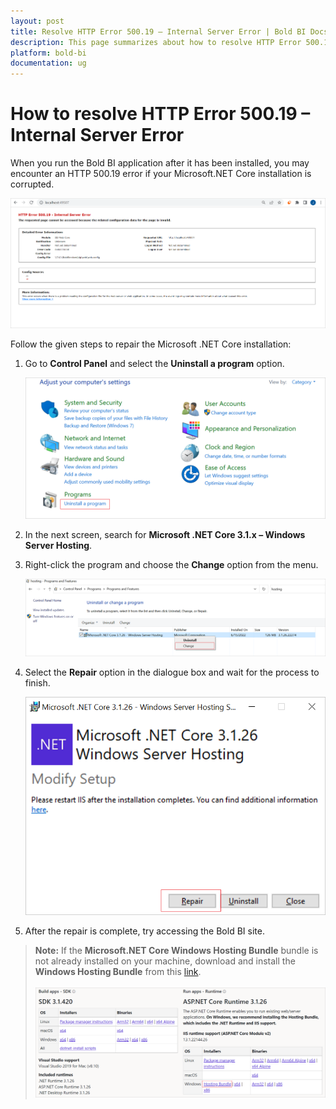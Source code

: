 ```yaml
---
layout: post
title: Resolve HTTP Error 500.19 – Internal Server Error | Bold BI Docs
description: This page summarizes about how to resolve HTTP Error 500.19 – Internal Server Error while running the Bold BI On-Premise application in your machine.
platform: bold-bi
documentation: ug
---
```


# How to resolve HTTP Error 500.19 – Internal Server Error

When you run the Bold BI application after it has been installed, you may encounter an HTTP 500.19 error if your Microsoft.NET Core installation is corrupted.

![HTTP Error](/static/assets/faq/images/http-error.png#max-width=75%)       

Follow the given steps to repair the Microsoft .NET Core installation:

1. Go to **Control Panel** and select the **Uninstall a program** option.

    ![Uninstall a Program](/static/assets/faq/images/uninstall-a-program.png#max-width=75%)

2. In the next screen, search for **Microsoft .NET Core 3.1.x – Windows Server Hosting**.

3. Right-click the program and choose the **Change** option from the menu.

    ![Windows Server Hosting Change](/static/assets/faq/images/window-server-hosting-change.png#max-width=75%)

4. Select the **Repair** option in the dialogue box and wait for the process to finish.

    ![Windows Server Hosting Repair](/static/assets/faq/images/windows-server-hosting-repair.png#max-width=50%)

5. After the repair is complete, try accessing the Bold BI site.

>**Note:** If the **Microsoft.NET Core Windows Hosting Bundle** bundle is not already installed on your machine, download and install the **Windows Hosting Bundle** from this [link](https://dotnet.microsoft.com/en-us/download/dotnet/3.1). </br></br>
> ![Windows Hosting Bundle](/static/assets/faq/images/windows-hosting-bundle.png#max-width=75%)